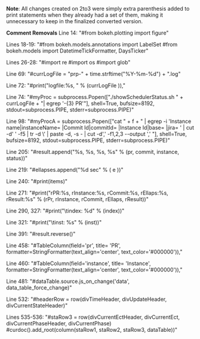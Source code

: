 **Note**: All changes created on 2to3 were simply extra parenthesis added to print statements when they already had a set of them, making it unnecessary to keep in the finalized converted version.

**Comment Removals**
Line 14: "#from bokeh.plotting import figure"

Lines 18-19: "#from bokeh.models.annotations import LabelSet
#from bokeh.models import DatetimeTickFormatter, DaysTicker"

Lines 26-28: "#import re
			  #import os
			  #import glob"
			  
Line 69: "#currLogFile = "prp-" + time.strftime("%Y-%m-%d") + ".log"

Line 72: "#print("logfile:%s, " % (currLogFile )),"

Line 74: "#myProc = subprocess.Popen(["./showSchedulerStatus.sh " + currLogFile + "| egrep '\-{3} PR'"],  shell=True,  bufsize=8192,  stdout=subprocess.PIPE,  stderr=subprocess.PIPE)"

Line 98: "#myProcA = subprocess.Popen(["cat " + f + " | egrep -i 'Instance name|instanceName= |Commit Id|commitId= |Instance Id|base= |jira= ' | cut -d' ' -f5 | tr -d \\' | paste -d, -s - | cut -d',' -f1,2,3 --output ',' "],  shell=True,  bufsize=8192,  stdout=subprocess.PIPE,  stderr=subprocess.PIPE)"

Line 205: "#result.append("%s, %s, %s, %s" % (pr, commit, instance, status))"

Line 219: "#ellapses.append("%d sec" % ( e ))"

Line 240: "#print(items)"

Line 271: "#print("rPR:%s, rInstance:%s, rCommit:%s, rEllaps:%s, rResult:%s" % (rPr, rInstance, rCommit, rEllaps, rResult))"

Line 290, 327: "#print("\tindex: %d" % (index))"

Line 321: "#print("\tinst: %s" % (inst))"

Line 391: "#result.reverse()"

Line 458: "#TableColumn(field='pr', title= 'PR', formatter=StringFormatter(text_align='center',  text_color='#000000')),"

Line 460: "#TableColumn(field='instance', title= 'Instance', formatter=StringFormatter(text_align='center',  text_color='#000000')),"

Line 481: "#dataTable.source.js_on_change('data', data_table_force_change)"

Line 532: "#headerRow = row(divTimeHeader, divUpdateHeader, divCurrentStateHeader)"

Lines 535-536: "#staRow3 = row(divCurrentEctHeader, divCurrentEct, divCurrentPhaseHeader, divCurrentPhase)
#curdoc().add_root(column(staRow1, staRow2, staRow3, dataTable))"
